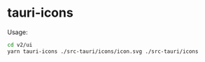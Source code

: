 # tauri-icons

Usage:
```sh
cd v2/ui
yarn tauri-icons ./src-tauri/icons/icon.svg ./src-tauri/icons
```
